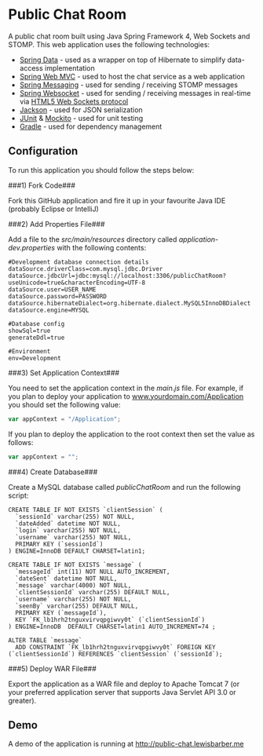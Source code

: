 Public Chat Room
================

A public chat room built using Java Spring Framework 4, Web Sockets and STOMP. This web application uses the following technologies:

* [Spring Data](http://projects.spring.io/spring-data/) - used as a wrapper on top of Hibernate to simplify data-access implementation
* [Spring Web MVC](http://docs.spring.io/spring/docs/current/spring-framework-reference/html/mvc.html) - used to host the chat service as a web application
* [Spring Messaging](http://spring.io/guides/gs/messaging-stomp-websocket/) - used for sending / receiving STOMP messages
* [Spring Websocket](http://spring.io/guides/gs/messaging-stomp-websocket/) - used for sending / receiving messages in real-time via [HTML5 Web Sockets protocol](http://en.wikipedia.org/wiki/WebSocket)
* [Jackson](http://wiki.fasterxml.com/JacksonInFiveMinutes) - used for JSON serialization
* [JUnit](http://junit.org/) & [Mockito](https://code.google.com/p/mockito/) - used for unit testing
* [Gradle](http://www.gradle.org/) - used for dependency management


Configuration
-------------
To run this application you should follow the steps below:

###1) Fork Code###

Fork this GitHub application and fire it up in your favourite Java IDE (probably Eclipse or IntelliJ)

###2) Add Properties File###

Add a file to the *src/main/resources* directory called *application-dev.properties* with the following contents:

```properties
#Development database connection details
dataSource.driverClass=com.mysql.jdbc.Driver
dataSource.jdbcUrl=jdbc:mysql://localhost:3306/publicChatRoom?useUnicode=true&characterEncoding=UTF-8
dataSource.user=USER_NAME
dataSource.password=PASSWORD
dataSource.hibernateDialect=org.hibernate.dialect.MySQL5InnoDBDialect
dataSource.engine=MYSQL

#Database config
showSql=true
generateDdl=true

#Environment
env=Development
```

###3) Set Application Context###

You need to set the application context in the *main.js* file. For example, if you plan to deploy your application to www.yourdomain.com/Application you should set the following value:

```javascript
var appContext = "/Application";
```

If you plan to deploy the application to the root context then set the value as follows:

```javascript
var appContext = "";
```

###4) Create Database###

Create a MySQL database called *publicChatRoom* and run the following script:

```mysql
CREATE TABLE IF NOT EXISTS `clientSession` (
  `sessionId` varchar(255) NOT NULL,
  `dateAdded` datetime NOT NULL,
  `login` varchar(255) NOT NULL,
  `username` varchar(255) NOT NULL,
  PRIMARY KEY (`sessionId`)
) ENGINE=InnoDB DEFAULT CHARSET=latin1;

CREATE TABLE IF NOT EXISTS `message` (
  `messageId` int(11) NOT NULL AUTO_INCREMENT,
  `dateSent` datetime NOT NULL,
  `message` varchar(4000) NOT NULL,
  `clientSessionId` varchar(255) DEFAULT NULL,
  `username` varchar(255) NOT NULL,
  `seenBy` varchar(255) DEFAULT NULL,
  PRIMARY KEY (`messageId`),
  KEY `FK_lb1hrh2tnguxvirvqpgiwvy0t` (`clientSessionId`)
) ENGINE=InnoDB  DEFAULT CHARSET=latin1 AUTO_INCREMENT=74 ;

ALTER TABLE `message`
  ADD CONSTRAINT `FK_lb1hrh2tnguxvirvqpgiwvy0t` FOREIGN KEY (`clientSessionId`) REFERENCES `clientSession` (`sessionId`);
```

###5) Deploy WAR File###

Export the application as a WAR file and deploy to Apache Tomcat 7 (or your preferred application server that supports Java Servlet API 3.0 or greater).

Demo
----

A demo of the application is running at http://public-chat.lewisbarber.me
